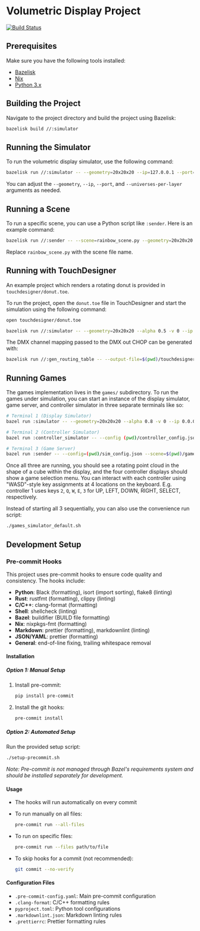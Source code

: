 # Volumetric Display Project

[![Build Status](https://github.com/fughilli/volumetric-display/actions/workflows/test.yaml/badge.svg)](https://github.com/fughilli/volumetric-display/blob/main/.github/workflows/test.yaml)

## Prerequisites

Make sure you have the following tools installed:

- [Bazelisk](https://github.com/bazelbuild/bazelisk)
- [Nix](https://nixos.org/download/)
- [Python 3.x](https://www.python.org/)

## Building the Project

Navigate to the project directory and build the project using Bazelisk:

```sh
bazelisk build //:simulator
```

## Running the Simulator

To run the volumetric display simulator, use the following command:

```sh
bazelisk run //:simulator -- --geometry=20x20x20 --ip=127.0.0.1 --port=6454 --universes-per-layer=6
```

You can adjust the `--geometry`, `--ip`, `--port`, and `--universes-per-layer`
arguments as needed.

## Running a Scene

To run a specific scene, you can use a Python script like `:sender`. Here is an
example command:

```sh
bazelisk run //:sender -- --scene=rainbow_scene.py --geometry=20x20x20 --ip=127.0.0.1 --port=6454 --brightness=1.0
```

Replace `rainbow_scene.py` with the scene file name.

## Running with TouchDesigner

An example project which renders a rotating donut is provided in
`touchdesigner/donut.toe`.

To run the project, open the `donut.toe` file in TouchDesigner and start the
simulation using the following command:

```sh
open touchdesigner/donut.toe

bazelisk run //:simulator -- --geometry=20x20x20 --alpha 0.5 -v 0 --ip 0.0.0.0
```

The DMX channel mapping passed to the DMX out CHOP can be generated with:

```sh
bazelisk run //:gen_routing_table -- --output-file=$(pwd)/touchdesigner/donut_routing_table.tsv
```

## Running Games

The games implementation lives in the `games/` subdirectory. To run the games
under simulation, you can start an instance of the display simulator, game
server, and controller simulator in three separate terminals like so:

```sh
# Terminal 1 (Display Simulator)
bazel run :simulator -- --geometry=20x20x20 --alpha 0.8 -v 0 --ip 0.0.0.0 --rotate_rate=0,0,0 --universes_per_layer=3
```

```sh
# Terminal 2 (Controller Simulator)
bazel run :controller_simulator -- --config (pwd)/controller_config.json
```

```sh
# Terminal 3 (Game Server)
bazel run :sender -- --config=(pwd)/sim_config.json --scene=$(pwd)/game_scene.py --brightness=1 --layer-span=1
```

Once all three are running, you should see a rotating point cloud in the shape
of a cube within the display, and the four controller displays should show a
game selection menu. You can interact with each controller using "WASD"-style
key assignments at 4 locations on the keyboard. E.g. controller 1 uses keys `2`,
`Q`, `W`, `E`, `3` for UP, LEFT, DOWN, RIGHT, SELECT, respectively.

Instead of starting all 3 sequentially, you can also use the convenience run
script:

```sh
./games_simulator_default.sh
```

## Development Setup

### Pre-commit Hooks

This project uses pre-commit hooks to ensure code quality and consistency. The
hooks include:

- **Python**: Black (formatting), isort (import sorting), flake8 (linting)
- **Rust**: rustfmt (formatting), clippy (linting)
- **C/C++**: clang-format (formatting)
- **Shell**: shellcheck (linting)
- **Bazel**: buildifier (BUILD file formatting)
- **Nix**: nixpkgs-fmt (formatting)
- **Markdown**: prettier (formatting), markdownlint (linting)
- **JSON/YAML**: prettier (formatting)
- **General**: end-of-line fixing, trailing whitespace removal

#### Installation

##### Option 1: Manual Setup

1. Install pre-commit:

   ```sh
   pip install pre-commit
   ```

2. Install the git hooks:

   ```sh
   pre-commit install
   ```

##### Option 2: Automated Setup

Run the provided setup script:

```sh
./setup-precommit.sh
```

_Note: Pre-commit is not managed through Bazel's requirements system and should
be installed separately for development._

#### Usage

- The hooks will run automatically on every commit
- To run manually on all files:

  ```sh
  pre-commit run --all-files
  ```

- To run on specific files:

  ```sh
  pre-commit run --files path/to/file
  ```

- To skip hooks for a commit (not recommended):

  ```sh
  git commit --no-verify
  ```

#### Configuration Files

- `.pre-commit-config.yaml`: Main pre-commit configuration
- `.clang-format`: C/C++ formatting rules
- `pyproject.toml`: Python tool configurations
- `.markdownlint.json`: Markdown linting rules
- `.prettierrc`: Prettier formatting rules

